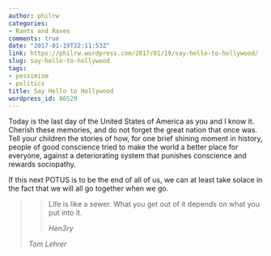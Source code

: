 ```yaml
---
author: philrw
categories:
- Rants and Raves
comments: true
date: "2017-01-19T22:11:53Z"
link: https://philrw.wordpress.com/2017/01/19/say-hello-to-hollywood/
slug: say-hello-to-hollywood
tags:
- pessimism
- politics
title: Say Hello to Hollywood
wordpress_id: 86529
---
```


Today is the last day of the United States of America as you and I know it. Cherish these memories, and do not forget the great nation that once was. Tell your children the stories of how, for one brief shining moment in history, people of good conscience tried to make the world a better place for everyone, against a deteriorating system that punishes conscience and rewards sociopathy.

If this next POTUS is to be the end of all of us, we can at least take solace in the fact that we will all go together when we go.

> > Life is like a sewer. What you get out of it depends on what you put into it.
> >
> > <cite>Hen3ry</cite>
>
> <cite>Tom Lehrer</cite>

